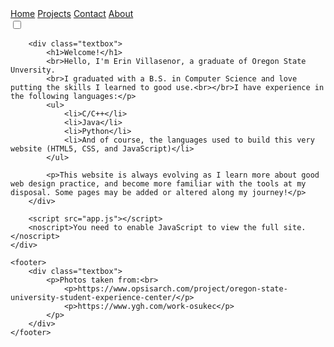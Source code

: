 <!DOCTYPE html>
<html lang="en">

<head>
    <meta charset="UTF-8">
    <title>Erin Villasenor Website</title>
    <link rel="stylesheet" href="css/main.css">
    <script src="https://kit.fontawesome.com/726049509b.js" crossorigin="anonymous"></script>
</head>

<body class="light-theme">
    <div class="bg-container">
        <div class="topnav">
            <a class="active" href="index.html"><i class="fas fa-home"></i>Home</a>
            <a href="html/projects.html"><i class="fas fa-archive"></i>Projects</a>
            <a href="html/contact.html"><i class="fas fa-phone"></i>Contact</a>
            <a href="html/about.html"><i class="fas fa-user"></i>About</a>
        </div>
        <div class="toggle-box">
            <input type="checkbox" class="checkbox" id="chk" />
            <label class="label" for="chk">
            <i class="fas fa-moon"></i>
            <i class="fas fa-sun"></i>
            <div class="ball"></div>
        </label>
        </div>

        <div class="textbox">
            <h1>Welcome!</h1>
            <br>Hello, I'm Erin Villasenor, a graduate of Oregon State Unversity.
            <br>I graduated with a B.S. in Computer Science and love putting the skills I learned to good use.<br></br>I have experience in the following languages:</p>
            <ul>
                <li>C/C++</li>
                <li>Java</li>
                <li>Python</li>
                <li>And of course, the languages used to build this very website (HTML5, CSS, and JavaScript)</li>
            </ul>

            <p>This website is always evolving as I learn more about good web design practice, and become more familiar with the tools at my disposal. Some pages may be added or altered along my journey!</p>
        </div>

        <script src="app.js"></script>
        <noscript>You need to enable JavaScript to view the full site.</noscript>
    </div>

    <footer>
        <div class="textbox">
            <p>Photos taken from:<br>
                <p>https://www.opsisarch.com/project/oregon-state-university-student-experience-center/</p>
                <p>https://www.ygh.com/work-osukec</p>
            </p>
        </div>
    </footer>
</body>

</html>